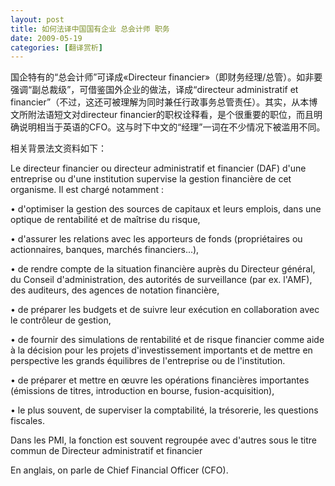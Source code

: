 ```yaml
---
layout: post
title: 如何法译中国国有企业 总会计师 职务
date: 2009-05-19
categories: [翻译赏析]  
---
```


国企特有的“总会计师”可译成«Directeur financier»（即财务经理/总管）。如非要强调“副总裁级”，可借鉴国外企业的做法，译成“directeur administratif et financier”（不过，这还可被理解为同时兼任行政事务总管责任）。其实，从本博文所附法语短文对directeur financier的职权诠释看，是个很重要的职位，而且明确说明相当于英语的CFO。这与时下中文的“经理”一词在不少情况下被滥用不同。

相关背景法文资料如下：

Le directeur financier ou directeur administratif et financier (DAF) d'une entreprise ou d'une institution supervise la gestion financière de cet organisme. Il est chargé notamment :

• d'optimiser la gestion des sources de capitaux et leurs emplois, dans une optique de rentabilité et de maîtrise du risque,

• d'assurer les relations avec les apporteurs de fonds (propriétaires ou actionnaires, banques, marchés financiers...),

• de rendre compte de la situation financière auprès du Directeur général, du Conseil d'administration, des autorités de surveillance (par ex. l'AMF), des auditeurs, des agences de notation financière,

• de préparer les budgets et de suivre leur exécution en collaboration avec le contrôleur de gestion,

• de fournir des simulations de rentabilité et de risque financier comme aide à la décision pour les projets d'investissement importants et de mettre en perspective les grands équilibres de l'entreprise ou de l'institution.

• de préparer et mettre en œuvre les opérations financières importantes (émissions de titres, introduction en bourse, fusion-acquisition),

• le plus souvent, de superviser la comptabilité, la trésorerie, les questions fiscales.

Dans les PMI, la fonction est souvent regroupée avec d'autres sous le titre commun de Directeur administratif et financier

En anglais, on parle de Chief Financial Officer (CFO).
